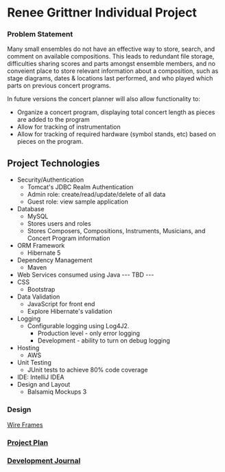 # Renee Grittner Individual Project

### Problem Statement
Many small ensembles do not have an effective way to store, search, and comment on available compositions. 
This leads to redundant file storage, difficulties sharing scores and parts amongst ensemble members, and no conveient place
to store relevant information about a composition, such as stage diagrams, dates & locations last performed, and who played which parts on previous concert programs.

In future versions the concert planner will also allow functionality to:
* Organize a concert program, displaying total concert length as pieces are added to the program
* Allow for tracking of instrumentation 
* Allow for tracking of required hardware (symbol stands, etc) based on pieces on the program.

## Project Technologies

* Security/Authentication
    * Tomcat's JDBC Realm Authentication
    * Admin role: create/read/update/delete of all data
    * Guest role: view sample application
* Database
    * MySQL
    * Stores users and roles
    * Stores Composers, Compositions, Instruments, Musicians, and Concert Program information
* ORM Framework
    * Hibernate 5
* Dependency Management
    * Maven
* Web Services consumed using Java
    --- TBD ---
* CSS
    * Bootstrap
* Data Validation
    * JavaScript for front end
    * Explore Hibernate's validation
* Logging
    * Configurable logging using Log4J2.
        * Production level - only error logging
        * Development - ability to turn on debug logging
* Hosting
    * AWS
* Unit Testing
    * JUnit tests to achieve 80% code coverage
* IDE: IntelliJ IDEA
* Design and Layout
    * Balsamiq Mockups 3

### Design
[Wire Frames](concertPlanner.pdf)

### [Project Plan](projectPlan.md)

### [Development Journal](timeLog.md)